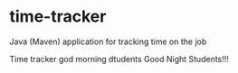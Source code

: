 # time-tracker
Java (Maven) application for tracking time on the job

Time tracker
god morning dtudents
Good Night Students!!!
